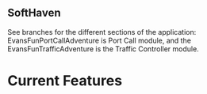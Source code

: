 ## SoftHaven
See branches for the different sections of the application: EvansFunPortCallAdventure is Port Call module, and the EvansFunTrafficAdventure is the Traffic Controller module.

# Current Features
